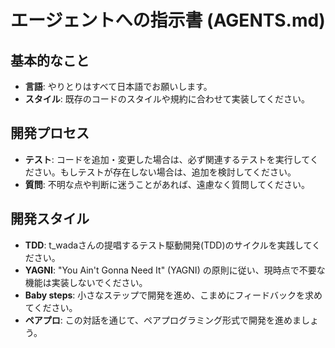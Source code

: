 # エージェントへの指示書 (AGENTS.md)

## 基本的なこと

- **言語**: やりとりはすべて日本語でお願いします。
- **スタイル**: 既存のコードのスタイルや規約に合わせて実装してください。

## 開発プロセス

- **テスト**:
  コードを追加・変更した場合は、必ず関連するテストを実行してください。もしテストが存在しない場合は、追加を検討してください。
- **質問**: 不明な点や判断に迷うことがあれば、遠慮なく質問してください。

## 開発スタイル

- **TDD**: t_wadaさんの提唱するテスト駆動開発(TDD)のサイクルを実践してください。
- **YAGNI**: "You Ain't Gonna Need It" (YAGNI)
  の原則に従い、現時点で不要な機能は実装しないでください。
- **Baby steps**:
  小さなステップで開発を進め、こまめにフィードバックを求めてください。
- **ペアプロ**: この対話を通じて、ペアプログラミング形式で開発を進めましょう。
